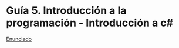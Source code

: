 # Guía 5. Introducción a la programación - Introducción a c#



[Enunciado](https://docs.google.com/document/d/1sybh88r2rR1vUTDblkv2XRQfoW-9ETUG/preview?tab=t.0)
